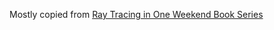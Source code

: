 Mostly copied from [Ray Tracing in One Weekend Book Series](https://github.com/RayTracing/raytracing.github.io)
